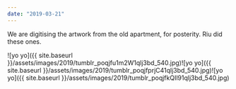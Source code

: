 ```yaml
---
date: "2019-03-21"
---
```


We are digitising the artwork from the old apartment, for posterity. Riu did these ones.

![yo yo]({{ site.baseurl }}/assets/images/2019/tumblr_poqjfu1m2W1qlj3bd_540.jpg)![yo yo]({{ site.baseurl }}/assets/images/2019/tumblr_poqjfprjC41qlj3bd_540.jpg)![yo yo]({{ site.baseurl }}/assets/images/2019/tumblr_poqjfkQIl91qlj3bd_540.jpg)
